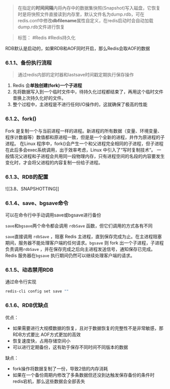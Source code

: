> 在指定的**时间间隔**内将內存中的数据集快照(Snapshot)写入磁盘，它恢复时是将快照文件直接读到内存里，默认文件名为dump.rdb，可在redis.conf中修改**dbfilename**属性自定义，在redis启动时会自动加载dump.rdb文件进行恢复

> 标签： #Redis #Redis持久化

RDB默认是启动的，如果RDB和AOF同时开启，那么Redis会取AOF的数据

### 6.1.1、备份执行流程

> 通过redis内部的定时器和lastsave时间戳定期执行保存操作

1.  Redis 会**单独创建(fork)一个子进程**
2.  先将数据写入到一个临时文件中，待持久化过程都结束了，再用这个临时文件昔换上次持久化好的文件。
3.  整个过程中，主进程是不进行任何I/O操作的，这就确保了极高的性能

### 6.1.2、fork()

Fork 是复制一个与当前进程一样的进程。新进程的所有数据（变量、环境变量、程序计数器等）数值都和原进程一致，但是是一个全新的进程，井作为原进程的子进程。 在Linux 程序中，fork()会产生一个和父进程完全相同的子进程，但子进程在此后多会exec系统调用，出于效率考虑，Linux 中引入了“写时复制技术”。 一般情况父进程和子进程会共用同一段物理内存，只有进程空间的名段的内容要发生变化时，才会将父进程的内容复制一份给子进程。

### 6.1.3、RDB的配置

![[3.8、SNAPSHOTTING]]

### 6.1.4、save、bgsave命令

可以在命令行中手动调用save或bgsave进行备份

`save`和`bgsave`两个命令都会调用 `rdbSave` 函数，但它们调用的方式各有不同

`save`直接调用 `rdbSave` ，阻塞 Redis 主进程，直到保存完成为止。在主进程阻塞期间，服务器不能处理客户端的任何请求。`bgsave` 则 fork 出一个子进程，子进程负责调用`rdbSave` ，并在保存完成之后向主进程发送信号，通知保存已完成。 Redis 服务器在`bgsave` 执行期间仍然可以继续处理客户端的请求。

### 6.1.5、动态禁用RDB

通过命令行实现

```Bash
redis-cli config set save ""
```

### 6.1.6、RDB优缺点

优点：
-   如果需要进行大规模数据的恢复，且对于数据恢复的完整性不是非常敏感，那RDB方式要比 AOF方式更加的高效
-   恢复速度快，占用存储空间小
- 可以进行定期备份，这有助于保存不同时间不同版本的数据

缺点：
-   fork操作将数据复制了一份，导致2倍的内存消耗
-   如果在一个备份周期内修改了多条数据但还没到达触发保存备份的条件时redis宕机，那么这些数据会全部丢失